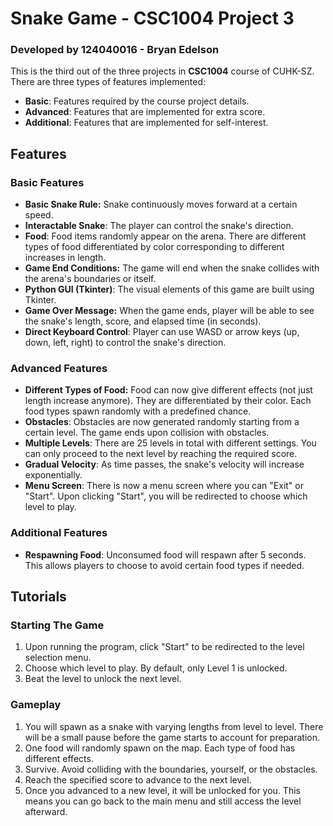 # Snake Game - CSC1004 Project 3
### Developed by 124040016 - Bryan Edelson

This is the third out of the three projects in **CSC1004** course of CUHK-SZ. There are three types of features implemented:
- **Basic**: Features required by the course project details.
- **Advanced**: Features that are implemented for extra score.
- **Additional**: Features that are implemented for self-interest.

## Features
### Basic Features
- **Basic Snake Rule:** Snake continuously moves forward at a certain speed.
- **Interactable Snake**: The player can control the snake's direction.
- **Food**: Food items randomly appear on the arena. There are different types of food differentiated by color corresponding to different increases in length.
- **Game End Conditions:** The game will end when the snake collides with the arena's boundaries or itself.
- **Python GUI (Tkinter)**: The visual elements of this game are built using Tkinter.
- **Game Over Message:** When the game ends, player will be able to see the snake's length, score, and elapsed time (in seconds).
- **Direct Keyboard Control**: Player can use WASD or arrow keys (up, down, left, right) to control the snake's direction.

### Advanced Features
- **Different Types of Food:** Food can now give different effects (not just length increase anymore). They are differentiated by their color. Each food types spawn randomly with a predefined chance.
- **Obstacles**: Obstacles are now generated randomly starting from a certain level. The game ends upon collision with obstacles.
- **Multiple Levels**: There are 25 levels in total with different settings. You can only proceed to the next level by reaching the required score.
- **Gradual Velocity**: As time passes, the snake's velocity will increase exponentially.
- **Menu Screen**: There is now a menu screen where you can "Exit" or "Start". Upon clicking "Start", you will be redirected to choose which level to play.

### Additional Features
- **Respawning Food**: Unconsumed food will respawn after 5 seconds. This allows players to choose to avoid certain food types if needed.

## Tutorials
### Starting The Game
1. Upon running the program, click "Start" to be redirected to the level selection menu.
2. Choose which level to play. By default, only Level 1 is unlocked.
3. Beat the level to unlock the next level.

### Gameplay
1. You will spawn as a snake with varying lengths from level to level. There will be a small pause before the game starts to account for preparation.
2. One food will randomly spawn on the map. Each type of food has different effects.
3. Survive. Avoid colliding with the boundaries, yourself, or the obstacles.
4. Reach the specified score to advance to the next level.
5. Once you advanced to a new level, it will be unlocked for you. This means you can go back to the main menu and still access the level afterward.
